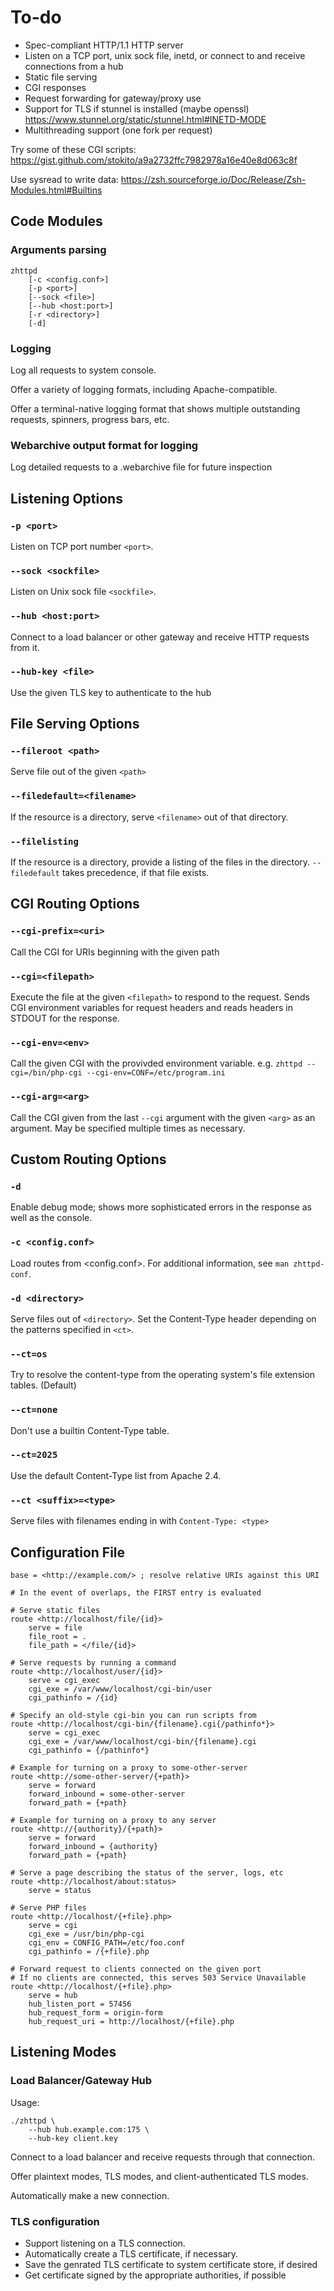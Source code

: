 # To-do

* Spec-compliant HTTP/1.1 HTTP server
* Listen on a TCP port, unix sock file, inetd, or connect to and receive connections from a hub
* Static file serving
* CGI responses
* Request forwarding for gateway/proxy use
* Support for TLS if stunnel is installed (maybe openssl)
	https://www.stunnel.org/static/stunnel.html#INETD-MODE
* Multithreading support (one fork per request)

Try some of these CGI scripts: https://gist.github.com/stokito/a9a2732ffc7982978a16e40e8d063c8f

Use sysread to write data: https://zsh.sourceforge.io/Doc/Release/Zsh-Modules.html#Builtins

## Code Modules

### Arguments parsing

```
zhttpd
	[-c <config.conf>]
	[-p <port>]
	[--sock <file>]
	[--hub <host:port>]
	[-r <directory>]
	[-d]
```

### Logging

Log all requests to system console.

Offer a variety of logging formats, including Apache-compatible.

Offer a terminal-native logging format that shows multiple outstanding requests, spinners, progress bars, etc.

### Webarchive output format for logging

Log detailed requests to a .webarchive file for future inspection

## Listening Options

### `-p <port>`

Listen on TCP port number `<port>`.

### `--sock <sockfile>`

Listen on Unix sock file `<sockfile>`.

### `--hub <host:port>`

Connect to a load balancer or other gateway and receive HTTP requests from it.

### `--hub-key <file>`

Use the given TLS key to authenticate to the hub

## File Serving Options

### `--fileroot <path>`

Serve file out of the given `<path>`

### `--filedefault=<filename>`

If the resource is a directory, serve `<filename>` out of that directory.

### `--filelisting`

If the resource is a directory, provide a listing of the files in the directory. `--filedefault` takes precedence, if that file exists.

## CGI Routing Options

### `--cgi-prefix=<uri>`

Call the CGI for URIs beginning with the given path

### `--cgi=<filepath>`

Execute the file at the given `<filepath>` to respond to the request.
Sends CGI environment variables for request headers and reads headers in STDOUT for the response.

### `--cgi-env=<env>`

Call the given CGI with the provivded environment variable. e.g. `zhttpd --cgi=/bin/php-cgi --cgi-env=CONF=/etc/program.ini`

### `--cgi-arg=<arg>`

Call the CGI given from the last `--cgi` argument with the given `<arg>` as an argument. May be specified multiple times as necessary.

## Custom Routing Options

### `-d`

Enable debug mode; shows more sophisticated errors in the response as well as the console.

### `-c <config.conf>`

Load routes from <config.conf>.
For additional information, see `man zhttpd-conf`.

### `-d <directory>`

Serve files out of `<directory>`.
Set the Content-Type header depending on the patterns specified in `<ct>`.

### `--ct=os`

Try to resolve the content-type from the operating system's file extension tables. (Default)

### `--ct=none`

Don't use a builtin Content-Type table.

### `--ct=2025`

Use the default Content-Type list from Apache 2.4.

### `--ct <suffix>=<type>`

Serve files with filenames ending in <suffix> with `Content-Type: <type>`

## Configuration File

```
base = <http://example.com/> ; resolve relative URIs against this URI

# In the event of overlaps, the FIRST entry is evaluated

# Serve static files
route <http://localhost/file/{id}>
	serve = file
	file_root = .
	file_path = </file/{id}>

# Serve requests by running a command
route <http://localhost/user/{id}>
	serve = cgi_exec
	cgi_exe = /var/www/localhost/cgi-bin/user
	cgi_pathinfo = /{id}

# Specify an old-style cgi-bin you can run scripts from
route <http://localhost/cgi-bin/{filename}.cgi{/pathinfo*}>
	serve = cgi_exec
	cgi_exe = /var/www/localhost/cgi-bin/{filename}.cgi
	cgi_pathinfo = {/pathinfo*}

# Example for turning on a proxy to some-other-server
route <http://some-other-server/{+path}>
	serve = forward
	forward_inbound = some-other-server
    forward_path = {+path}

# Example for turning on a proxy to any server
route <http://{authority}/{+path}>
	serve = forward
	forward_inbound = {authority}
    forward_path = {+path}

# Serve a page describing the status of the server, logs, etc
route <http://localhost/about:status>
	serve = status

# Serve PHP files
route <http://localhost/{+file}.php>
	serve = cgi
	cgi_exe = /usr/bin/php-cgi
	cgi_env = CONFIG_PATH=/etc/foo.conf
	cgi_pathinfo = /{+file}.php

# Forward request to clients connected on the given port
# If no clients are connected, this serves 503 Service Unavailable
route <http://localhost/{+file}.php>
	serve = hub
	hub_listen_port = 57456
	hub_request_form = origin-form
	hub_request_uri = http://localhost/{+file}.php
```

## Listening Modes

### Load Balancer/Gateway Hub

Usage:

```
./zhttpd \
	--hub hub.example.com:175 \
	--hub-key client.key
```

Connect to a load balancer and receive requests through that connection.

Offer plaintext modes, TLS modes, and client-authenticated TLS modes.

Automatically make a new connection.

### TLS configuration

- Support listening on a TLS connection.
- Automatically create a TLS certificate, if necessary.
- Save the genrated TLS certificate to system certificate store, if desired
- Get certificate signed by the appropriate authorities, if possible
